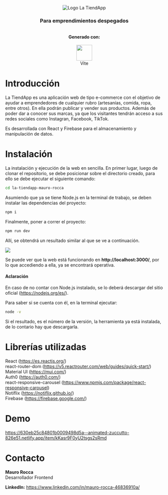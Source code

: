<p align="center">
  <img src="https://i.ibb.co/2FkqtQm/la-tiendapp-logo.png" alt="Logo La TiendApp"/>
</p>
<h3 align="center">Para emprendimientos despegados</h3>
<p align=center>
  <br>
 <b>Generado con:</b><br><br>
  <img src="https://vitejs.dev/logo.svg" height="50px"><br>Vite
</p>


# Introducción

La TiendApp es una aplicación web de tipo e-commerce con el objetivo de ayudar a emprendedores de cualquier rubro (artesanías, comida, ropa, entre otros). En ella podrán publicar y vender sus productos. Además de poder dar a conocer sus marcas, ya que los visitantes tendrán acceso a sus redes sociales como Instagran, Facebook, TikTok.

Es desarrollada con React y Firebase para el almacenamiento y manipulación de datos.

# Instalación

La instalación y ejecución de la web en sencilla. En primer lugar, luego de clonar el repositorio, se debe posicionar sobre el directorio creado, para ello se debe ejecutar el siguiente comando:

```sh
cd la-tiendapp-mauro-rocca
```

Asumiendo que ya se tiene Node.js en la terminal de trabajo, se deben instalar las dependencias del proyecto:

```sh
npm i
```

Finalmente, poner a correr el proyecto:

```sh
npm run dev
```

Allí, se obtendrá un resultado similar al que se ve a continuación.

<img src = https://i.ibb.co/tZKzxNn/vite.png/>

Se puede ver que la web está funcionando en **http://localhost:3000/**, por lo que accediendo a ella, ya se encontrará operativa.

#### Aclaración
En caso de no contar con Node.js instalado, se lo deberá descargar del sitio oficial (https://nodejs.org/es/).

Para saber si se cuenta con él, en la terminal ejecutar:

```sh
node -v
```

Si el resultado, es el número de la versión, la herramienta ya está instalada, de lo contario hay que descargarla.


# Librerías utilizadas

React (https://es.reactjs.org/)<br>
react-router-dom (https://v5.reactrouter.com/web/guides/quick-start/)<br>
Material UI (https://mui.com/)<br>
Auth0 (https://auth0.com/)<br>
react-responsive-carousel (https://www.npmjs.com/package/react-responsive-carousel)<br>
Notiflix (https://notiflix.github.io/)<br>
Firebase (https://firebase.google.com/)<br>

# Demo

https://630eb25c84801b0009498d5a--animated-zuccutto-826e51.netlify.app/item/kKasr9F0yU2tsgs2sRmd

# Contacto

**Mauro Rocca**
<br>Desarrollador Frontend

**LinkedIn:** https://www.linkedin.com/in/mauro-rocca-46836910a/
